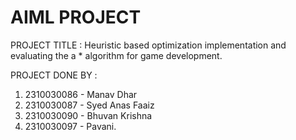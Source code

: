 # AIML PROJECT
PROJECT TITLE : Heuristic based optimization implementation and evaluating the a * algorithm for game development.

PROJECT DONE BY : 
1. 2310030086 - Manav Dhar
2. 2310030087 - Syed Anas Faaiz
3. 2310030090 - Bhuvan Krishna
4. 2310030097 - Pavani.
